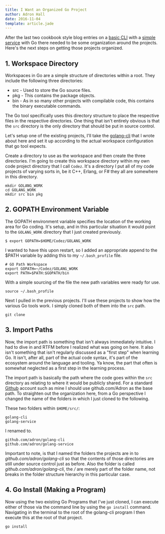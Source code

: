 ```yaml
---
title: I Want an Organized Go Project
author: Adron Hall
date: 2016-11-04
template: article.jade
---
```

After the last two cookbook style blog entries on a [basic CLI](/articles/want-a-golang-cli/) with a [simple service](/articles/want-a-golang-service/) with Go there needed to be some organization around the projects. Here's the next steps on getting those projects organized.

<span class="more"></span>

## 1. Workspace Directory

Workspaces in Go are a simple structure of directories within a root. They include the following three directories:

* src - Used to store the Go source files.
* pkg - This contains the package objects.
* bin - As in so many other projects with compilable code, this contains the binary executable commands.

The Go tool specifically uses this directory structure to place the respective files in the respective directories. One thing that isn't entirely obvious is that the `src` directory is the only directory that should be put in source control.

Let's setup one of the existing projects, I'll take the [golang-cli](https://github.com/Adron/golang-cli) that I wrote about here and set it up according to the actual workspace configuration that go tool expects.

Create a directory to use as the workspace and then create the three directories. I'm going to create this workspace directory within my own code project directory that I call `Codez`. It's a directory I put all of my code projects of varying sorts in, be it C++, Erlang, or F# they all are somewhere in this directory.

```shell-script
mkdir GOLANG_WORK
cd GOLANG_WORK
mkdir src bin pkg
```

## 2. GOPATH Environment Variable

The GOPATH environment variable specifies the location of the working area for Go coding. It's setup, and in this particular situation it would point to the `GOLANG_WORK` directory that I just created previously.

```shell-script
$ export GOPATH=$HOME/Codez/GOLANG_WORK
```

I wanted to have this upon restart, so I added an appropriate append to the $PATH variable by adding this to my `~/.bash_profile` file.

```shell-script
# GO Path Workspace
export GOPATH=~/Codez/GOLANG_WORK
export PATH=$PATH:$GOPATH/bin
```

With a simple sourcing of the file the new path variables were ready for use.

```shell-script
source ~/.bash_profile
```

Next I pulled in the previous projects. I'll use these projects to show how the various Go tools work. I simply cloned both of them into the `src` path.

```shell-script
git clone
```

## 3. Import Paths

Now, the import path is something that isn't always immediately intuitive. I had to dive in and RTFM before I realized what was going on here. It also isn't something that isn't regularly discussed as a "first step" when learning Go. It isn't, after all, part of the actual code syntax, it's part of the ecosystem around the language and tooling. Ya know, the part that often is somewhat neglected as a first step in the learning process.

The import path is basically the path where the code goes within the `src` directory as relating to where it would be publicly shared. For a standard [Github](https://github.com) account such as mine I should use github.com/Adron as the base path. To straighten out the organization here, from a Go perspective I changed the name of the folders in which I just cloned to the following.

These two folders within `$HOME/src/`:

```shell-script
golang-cli
golang-service
```

I renamed to.

```shell-script
github.com/adron/golang-cli
github.com/adron/golang-service
```

Important to note, is that I named the folders the projects are in to *github.com/adron/golang-cli* so that the contents of those directories are still under source control just as before. Also the folder is called *github.com/adron/golang-cli*, the */* are merely part of the folder name, not breaks in the folder structure hierarchy in this particular case.

## 4. Go Install (Making a Program)

Now using the two existing Go Programs that I've just cloned, I can execute either of those via the command line by using the `go install` command. Navigating in the terminal to the root of the golang-cli program I then execute this at the root of that project.

```javascript
go install
```
